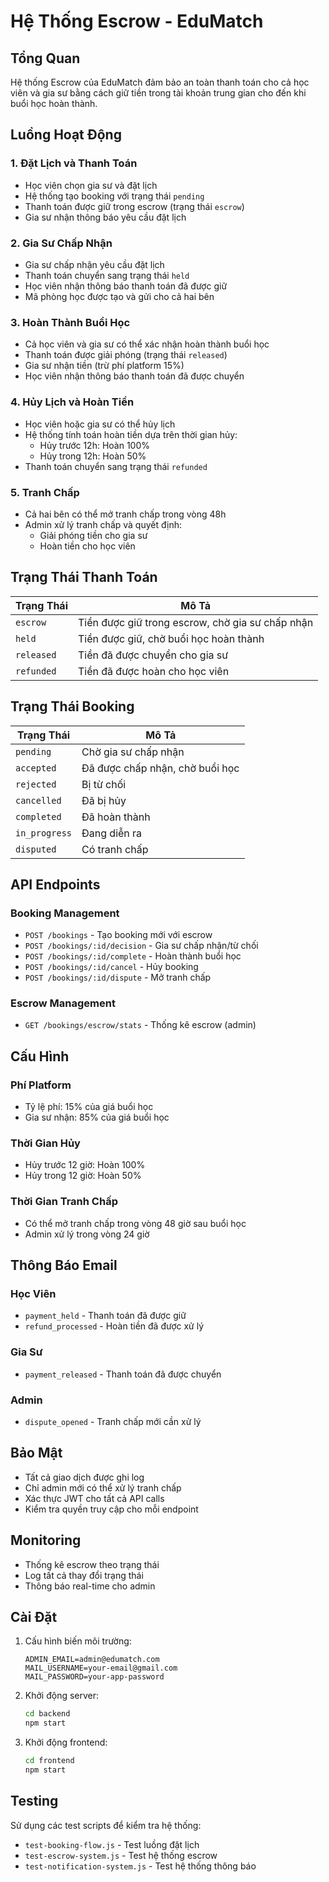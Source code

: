 # Hệ Thống Escrow - EduMatch

## Tổng Quan

Hệ thống Escrow của EduMatch đảm bảo an toàn thanh toán cho cả học viên và gia sư bằng cách giữ tiền trong tài khoản trung gian cho đến khi buổi học hoàn thành.

## Luồng Hoạt Động

### 1. Đặt Lịch và Thanh Toán
- Học viên chọn gia sư và đặt lịch
- Hệ thống tạo booking với trạng thái `pending`
- Thanh toán được giữ trong escrow (trạng thái `escrow`)
- Gia sư nhận thông báo yêu cầu đặt lịch

### 2. Gia Sư Chấp Nhận
- Gia sư chấp nhận yêu cầu đặt lịch
- Thanh toán chuyển sang trạng thái `held`
- Học viên nhận thông báo thanh toán đã được giữ
- Mã phòng học được tạo và gửi cho cả hai bên

### 3. Hoàn Thành Buổi Học
- Cả học viên và gia sư có thể xác nhận hoàn thành buổi học
- Thanh toán được giải phóng (trạng thái `released`)
- Gia sư nhận tiền (trừ phí platform 15%)
- Học viên nhận thông báo thanh toán đã được chuyển

### 4. Hủy Lịch và Hoàn Tiền
- Học viên hoặc gia sư có thể hủy lịch
- Hệ thống tính toán hoàn tiền dựa trên thời gian hủy:
  - Hủy trước 12h: Hoàn 100%
  - Hủy trong 12h: Hoàn 50%
- Thanh toán chuyển sang trạng thái `refunded`

### 5. Tranh Chấp
- Cả hai bên có thể mở tranh chấp trong vòng 48h
- Admin xử lý tranh chấp và quyết định:
  - Giải phóng tiền cho gia sư
  - Hoàn tiền cho học viên

## Trạng Thái Thanh Toán

| Trạng Thái | Mô Tả |
|------------|-------|
| `escrow` | Tiền được giữ trong escrow, chờ gia sư chấp nhận |
| `held` | Tiền được giữ, chờ buổi học hoàn thành |
| `released` | Tiền đã được chuyển cho gia sư |
| `refunded` | Tiền đã được hoàn cho học viên |

## Trạng Thái Booking

| Trạng Thái | Mô Tả |
|------------|-------|
| `pending` | Chờ gia sư chấp nhận |
| `accepted` | Đã được chấp nhận, chờ buổi học |
| `rejected` | Bị từ chối |
| `cancelled` | Đã bị hủy |
| `completed` | Đã hoàn thành |
| `in_progress` | Đang diễn ra |
| `disputed` | Có tranh chấp |

## API Endpoints

### Booking Management
- `POST /bookings` - Tạo booking mới với escrow
- `POST /bookings/:id/decision` - Gia sư chấp nhận/từ chối
- `POST /bookings/:id/complete` - Hoàn thành buổi học
- `POST /bookings/:id/cancel` - Hủy booking
- `POST /bookings/:id/dispute` - Mở tranh chấp

### Escrow Management
- `GET /bookings/escrow/stats` - Thống kê escrow (admin)

## Cấu Hình

### Phí Platform
- Tỷ lệ phí: 15% của giá buổi học
- Gia sư nhận: 85% của giá buổi học

### Thời Gian Hủy
- Hủy trước 12 giờ: Hoàn 100%
- Hủy trong 12 giờ: Hoàn 50%

### Thời Gian Tranh Chấp
- Có thể mở tranh chấp trong vòng 48 giờ sau buổi học
- Admin xử lý trong vòng 24 giờ

## Thông Báo Email

### Học Viên
- `payment_held` - Thanh toán đã được giữ
- `refund_processed` - Hoàn tiền đã được xử lý

### Gia Sư
- `payment_released` - Thanh toán đã được chuyển

### Admin
- `dispute_opened` - Tranh chấp mới cần xử lý

## Bảo Mật

- Tất cả giao dịch được ghi log
- Chỉ admin mới có thể xử lý tranh chấp
- Xác thực JWT cho tất cả API calls
- Kiểm tra quyền truy cập cho mỗi endpoint

## Monitoring

- Thống kê escrow theo trạng thái
- Log tất cả thay đổi trạng thái
- Thông báo real-time cho admin

## Cài Đặt

1. Cấu hình biến môi trường:
   ```
   ADMIN_EMAIL=admin@edumatch.com
   MAIL_USERNAME=your-email@gmail.com
   MAIL_PASSWORD=your-app-password
   ```

2. Khởi động server:
   ```bash
   cd backend
   npm start
   ```

3. Khởi động frontend:
   ```bash
   cd frontend
   npm start
   ```

## Testing

Sử dụng các test scripts để kiểm tra hệ thống:
- `test-booking-flow.js` - Test luồng đặt lịch
- `test-escrow-system.js` - Test hệ thống escrow
- `test-notification-system.js` - Test hệ thống thông báo
